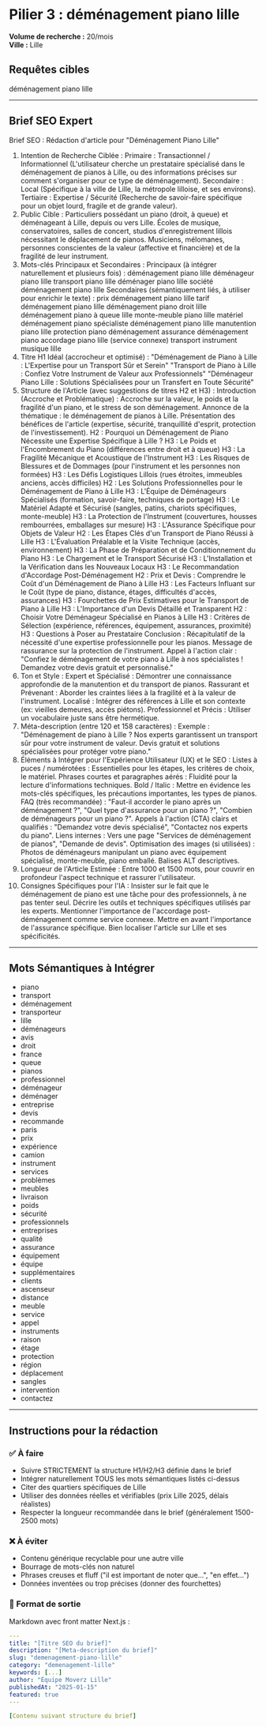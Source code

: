 # Pilier 3 : déménagement piano lille

**Volume de recherche :** 20/mois  
**Ville :** Lille

## Requêtes cibles

déménagement piano lille

---

## Brief SEO Expert

Brief SEO : Rédaction d'article pour "Déménagement Piano Lille"
1. Intention de Recherche Ciblée :
Primaire : Transactionnel / Informationnel (L'utilisateur cherche un prestataire spécialisé dans le déménagement de pianos à Lille, ou des informations précises sur comment s'organiser pour ce type de déménagement).
Secondaire : Local (Spécifique à la ville de Lille, la métropole lilloise, et ses environs).
Tertiaire : Expertise / Sécurité (Recherche de savoir-faire spécifique pour un objet lourd, fragile et de grande valeur).
2. Public Cible :
Particuliers possédant un piano (droit, à queue) et déménageant à Lille, depuis ou vers Lille.
Écoles de musique, conservatoires, salles de concert, studios d'enregistrement lillois nécessitant le déplacement de pianos.
Musiciens, mélomanes, personnes conscientes de la valeur (affective et financière) et de la fragilité de leur instrument.
3. Mots-clés Principaux et Secondaires :
Principaux (à intégrer naturellement et plusieurs fois) :
déménagement piano lille
déménageur piano lille
transport piano lille
déménager piano lille
société déménagement piano lille
Secondaires (sémantiquement liés, à utiliser pour enrichir le texte) :
prix déménagement piano lille
tarif déménagement piano lille
déménagement piano droit lille
déménagement piano à queue lille
monte-meuble piano lille
matériel déménagement piano
spécialiste déménagement piano lille
manutention piano lille
protection piano déménagement
assurance déménagement piano
accordage piano lille (service connexe)
transport instrument musique lille
4. Titre H1 Idéal (accrocheur et optimisé) :
"Déménagement de Piano à Lille : L'Expertise pour un Transport Sûr et Serein"
"Transport de Piano à Lille : Confiez Votre Instrument de Valeur aux Professionnels"
"Déménageur Piano Lille : Solutions Spécialisées pour un Transfert en Toute Sécurité"
5. Structure de l'Article (avec suggestions de titres H2 et H3) :
Introduction (Accroche et Problématique) :
Accroche sur la valeur, le poids et la fragilité d'un piano, et le stress de son déménagement.
Annonce de la thématique : le déménagement de pianos à Lille.
Présentation des bénéfices de l'article (expertise, sécurité, tranquillité d'esprit, protection de l'investissement).
H2 : Pourquoi un Déménagement de Piano Nécessite une Expertise Spécifique à Lille ?
H3 : Le Poids et l'Encombrement du Piano (différences entre droit et à queue)
H3 : La Fragilité Mécanique et Acoustique de l'Instrument
H3 : Les Risques de Blessures et de Dommages (pour l'instrument et les personnes non formées)
H3 : Les Défis Logistiques Lillois (rues étroites, immeubles anciens, accès difficiles)
H2 : Les Solutions Professionnelles pour le Déménagement de Piano à Lille
H3 : L'Équipe de Déménageurs Spécialisés (formation, savoir-faire, techniques de portage)
H3 : Le Matériel Adapté et Sécurisé (sangles, patins, chariots spécifiques, monte-meuble)
H3 : La Protection de l'Instrument (couvertures, housses rembourrées, emballages sur mesure)
H3 : L'Assurance Spécifique pour Objets de Valeur
H2 : Les Étapes Clés d'un Transport de Piano Réussi à Lille
H3 : L'Évaluation Préalable et la Visite Technique (accès, environnement)
H3 : La Phase de Préparation et de Conditionnement du Piano
H3 : Le Chargement et le Transport Sécurisé
H3 : L'Installation et la Vérification dans les Nouveaux Locaux
H3 : Le Recommandation d'Accordage Post-Déménagement
H2 : Prix et Devis : Comprendre le Coût d'un Déménagement de Piano à Lille
H3 : Les Facteurs Influant sur le Coût (type de piano, distance, étages, difficultés d'accès, assurances)
H3 : Fourchettes de Prix Estimatives pour le Transport de Piano à Lille
H3 : L'Importance d'un Devis Détaillé et Transparent
H2 : Choisir Votre Déménageur Spécialisé en Pianos à Lille
H3 : Critères de Sélection (expérience, références, équipement, assurances, proximité)
H3 : Questions à Poser au Prestataire
Conclusion :
Récapitulatif de la nécessité d'une expertise professionnelle pour les pianos.
Message de rassurance sur la protection de l'instrument.
Appel à l'action clair : "Confiez le déménagement de votre piano à Lille à nos spécialistes ! Demandez votre devis gratuit et personnalisé."
6. Ton et Style :
Expert et Spécialisé : Démontrer une connaissance approfondie de la manutention et du transport de pianos.
Rassurant et Prévenant : Aborder les craintes liées à la fragilité et à la valeur de l'instrument.
Localisé : Intégrer des références à Lille et son contexte (ex: vieilles demeures, accès piétons).
Professionnel et Précis : Utiliser un vocabulaire juste sans être hermétique.
7. Méta-description (entre 120 et 158 caractères) :
Exemple : "Déménagement de piano à Lille ? Nos experts garantissent un transport sûr pour votre instrument de valeur. Devis gratuit et solutions spécialisées pour protéger votre piano."
8. Éléments à Intégrer pour l'Expérience Utilisateur (UX) et le SEO :
Listes à puces / numérotées : Essentielles pour les étapes, les critères de choix, le matériel.
Phrases courtes et paragraphes aérés : Fluidité pour la lecture d'informations techniques.
Bold / Italic : Mettre en évidence les mots-clés spécifiques, les précautions importantes, les types de pianos.
FAQ (très recommandée) : "Faut-il accorder le piano après un déménagement ?", "Quel type d'assurance pour un piano ?", "Combien de déménageurs pour un piano ?".
Appels à l'action (CTA) clairs et qualifiés : "Demandez votre devis spécialisé", "Contactez nos experts du piano".
Liens internes : Vers une page "Services de déménagement de pianos", "Demande de devis".
Optimisation des images (si utilisées) : Photos de déménageurs manipulant un piano avec équipement spécialisé, monte-meuble, piano emballé. Balises ALT descriptives.
9. Longueur de l'Article Estimée :
Entre 1000 et 1500 mots, pour couvrir en profondeur l'aspect technique et rassurer l'utilisateur.
10. Consignes Spécifiques pour l'IA :
Insister sur le fait que le déménagement de piano est une tâche pour des professionnels, à ne pas tenter seul.
Décrire les outils et techniques spécifiques utilisés par les experts.
Mentionner l'importance de l'accordage post-déménagement comme service connexe.
Mettre en avant l'importance de l'assurance spécifique.
Bien localiser l'article sur Lille et ses spécificités.

---

## Mots Sémantiques à Intégrer

- piano
- transport
- déménagement
- transporteur
- lille
- déménageurs
- avis
- droit
- france
- queue
- pianos
- professionnel
- déménageur
- déménager
- entreprise
- devis
- recommande
- paris
- prix
- expérience
- camion
- instrument
- services
- problèmes
- meubles
- livraison
- poids
- sécurité
- professionnels
- entreprises
- qualité
- assurance
- équipement
- équipe
- supplémentaires
- clients
- ascenseur
- distance
- meuble
- service
- appel
- instruments
- raison
- étage
- protection
- région
- déplacement
- sangles
- intervention
- contactez

---

## Instructions pour la rédaction

### ✅ À faire
- Suivre STRICTEMENT la structure H1/H2/H3 définie dans le brief
- Intégrer naturellement TOUS les mots sémantiques listés ci-dessus
- Citer des quartiers spécifiques de Lille
- Utiliser des données réelles et vérifiables (prix Lille 2025, délais réalistes)
- Respecter la longueur recommandée dans le brief (généralement 1500-2500 mots)

### ❌ À éviter
- Contenu générique recyclable pour une autre ville
- Bourrage de mots-clés non naturel
- Phrases creuses et fluff ("il est important de noter que...", "en effet...")
- Données inventées ou trop précises (donner des fourchettes)

### 🎯 Format de sortie
Markdown avec front matter Next.js :

```yaml
---
title: "[Titre SEO du brief]"
description: "[Meta-description du brief]"
slug: "demenagement-piano-lille"
category: "demenagement-lille"
keywords: [...]
author: "Équipe Moverz Lille"
publishedAt: "2025-01-15"
featured: true
---

[Contenu suivant structure du brief]
```
